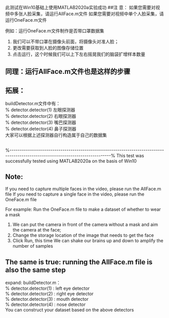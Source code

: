 此测试在Win10基础上使用MATLAB2020a实验成功
##注 意：
如果您需要对视频中多张人脸采集，请运行AllFace.m文件
如果您需要对视频中单个人脸采集，请运行OneFace.m文件

例如：运行OneFace.m文件制作是否带口罩数据集
1. 我们可以不带口罩在摄像头前面，将摄像头对准人脸；
2. 更改需要获取到人脸的图像存储位置
3. 点击运行，这个时候我们可以上下左右摇晃我们的脑袋扩增样本数量

## 同理：运行AllFace.m文件也是这样的步骤

## 拓展：
buildDetector.m文件中有：\
% detector.detector(1) 左眼探测器\
% detector.detector(2) 右眼探测器\
% detector.detector(3) 嘴巴探测器\
% detector.detector(4) 鼻子探测器\
大家可以根据上述探测器自行构造属于自己的数据集
##
%--------------------------------------------------------------------------------------------------------------------------------%
This test was successfully tested using MATLAB2020a on the basis of Win10
## Note: 
If you need to capture multiple faces in the video, please run the AllFace.m file 
If you need to capture a single face in the video, please run the OneFace.m file

For example: Run the OneFace.m file to make a dataset of whether to wear a mask 

1. We can put the camera in front of the camera without a mask and aim the camera at the face; 
2. Change the storage location of the image that needs to get the face 
3. Click Run, this time  We can shake our brains up and down to amplify the number of samples

## The same is true: running the AllFace.m file is also the same step
expand:
buildDetector.m：\
% detector.detector(1) : left eye detector\
% detector.detector(2) : right eye detector\
% detector.detector(3) : mouth detector\
% detector.detector(4) : nose detector\
You can construct your  dataset based on the above detectors

